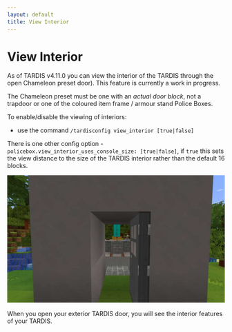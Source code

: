 ```yaml
---
layout: default
title: View Interior
---
```


# View Interior

As of TARDIS v4.11.0 you can view the interior of the TARDIS through the open Chameleon preset door). This feature is
currently a work in progress.

The Chameleon preset must be one with an _actual door block_, not a trapdoor or one of the coloured item frame / armour stand Police
Boxes.

To enable/disable the viewing of interiors:

- use the command `/tardisconfig view_interior [true|false]`

There is one other config option - `policebox.view_interior_uses_console_size: [true|false]`, if `true` this sets the
view distance to the size of the TARDIS interior rather than the default 16 blocks.

![View Interior](images/docs/view_interior.jpg)

When you open your exterior TARDIS door, you will see the interior features of your TARDIS.
